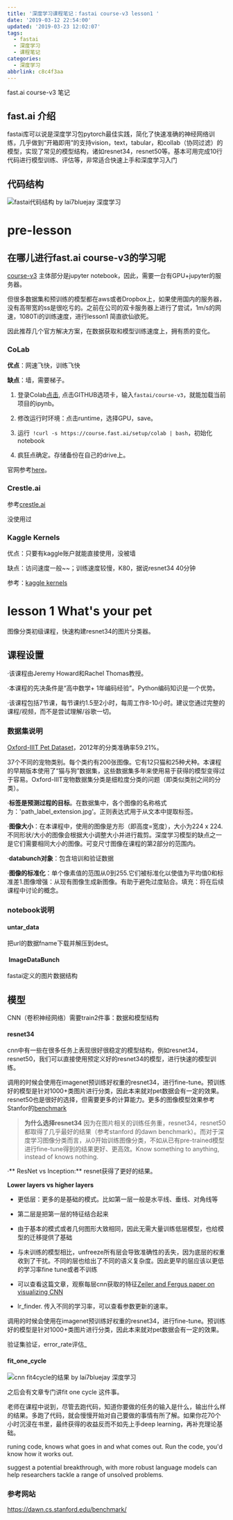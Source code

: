 ```yaml
---
title: '深度学习课程笔记：fastai course-v3 lesson1 '
date: '2019-03-12 22:54:00'
updated: '2019-03-23 12:02:07'
tags:
  - fastai
  - 深度学习
  - 课程笔记
categories:
  - 深度学习
abbrlink: c8c4f3aa
---
```

fast.ai course-v3 笔记

  

## fast.ai 介绍

fastai库可以说是深度学习包pytorch最佳实践，简化了快速准确的神经网络训练，几乎做到“开箱即用”的支持vision，text，tabular，和collab（协同过滤）的模型，实现了常见的模型结构，诸如resnet34，resnet50等。基本可用完成10行代码进行模型训练、评估等，非常适合快速上手和深度学习入门

  

## 代码结构
![fastai代码结构 by lai7bluejay 深度学习](https://img.hacpai.com/file/2019/03/dep1-3c0140e9.jpg)



# pre-lesson

  

## 在哪儿进行fast.ai course-v3的学习呢

  

[course-v3](https://github.com/fastai/course-v3/tree/master/nbs/dl1) 主体部分是jupyter notebook，因此，需要一台有GPU+jupyter的服务器。

  

但很多数据集和预训练的模型都在aws或者Dropbox上，如果使用国内的服务器，没有高带宽的ss是很吃亏的。之前在公司的双卡服务器上进行了尝试，1m/s的网速，1080Ti的训练速度，进行lesson1 简直欲仙欲死。

  

因此推荐几个官方解决方案，在数据获取和模型训练速度上，拥有质的变化。

  

### CoLab

  

**优点**：网速飞快，训练飞快

  

**缺点**：墙，需要梯子。

  

1. 登录Colab[点击](https://colab.research.google.com/), 点击GITHUB选项卡，输入`fastai/course-v3`，就能加载当前项目的ipynb。

2. 修改运行时环境：点击runtime，选择GPU，save。

3. 运行` !curl -s https://course.fast.ai/setup/colab | bash`，初始化notebook

4. 疯狂点确定。存储备份在自己的drive上。

  

官网参考[here](https://course.fast.ai/start_colab.html)。

  
  

### Crestle.ai

  
  

参考[crestle.ai](https://course.fast.ai/start_crestle.html)

  

没使用过

  

### Kaggle Kernels

  

优点：只要有kaggle账户就能直接使用，没被墙

  

缺点：访问速度一般~~；训练速度较慢，K80，据说resnet34 40分钟

  

参考：[kaggle kernels](https://course.fast.ai/start_kaggle.html)

  

# lesson 1 What's your pet

  

图像分类初级课程，快速构建resnet34的图片分类器。

  

## 课程设置

·该课程由Jeremy Howard和Rachel Thomas教授。

  

·本课程的先决条件是“高中数学+ 1年编码经验”。Python编码知识是一个优势。

  

·该课程包括7节课，每节课约1.5至2小时，每周工作8-10小时。建议您通过完整的课程/视频，而不是尝试理解/谷歌一切。

  

### 数据集说明

  

[Oxford-IIIT Pet Dataset](http://www.robots.ox.ac.uk/~vgg/data/pets/)，2012年的分类准确率59.21%。

  

37个不同的宠物类别。每个类约有200张图像。它有12只猫和25种犬种。本课程的早期版本使用了“猫与狗”数据集，这些数据集多年来使用易于获得的模型变得过于容易。Oxford-IIIT宠物数据集分类是细粒度分类的问题（即类似类别之间的分类）。

  

·**标签是预测过程的目标**。在数据集中，各个图像的名称格式为：'path_label_extension.jpg'。正则表达式用于从文本中提取标签。

  

·**图像大小**：在本课程中，使用的图像是方形（即高度=宽度），大小为224 x 224.不同形状/大小的图像会根据大小调整大小并进行裁剪。深度学习模型的缺点之一是它们需要相同大小的图像。可变尺寸图像在课程的第2部分的范围内。

  

·**databunch对象**：包含培训和验证数据

  

·**图像的标准化**：单个像素值的范围从0到255.它们被标准化以使值为平均值0和标准差1.图像增强：从现有图像生成新图像。有助于避免过度贴合。填充：将在后续课程中讨论的概念。
  

### notebook说明

  

#### untar_data

  

把url的数据fname下载并解压到dest。

  

####  ImageDataBunch

  

fastai定义的图片数据结构

  

## 模型

CNN（卷积神经网络）需要train2件事：数据和模型结构

  
  

#### resnet34

  

cnn中有一些在很多任务上表现很好很稳定的模型结构，例如resnet34，resnet50，我们可以直接使用预定义好的resnet34的模型，进行快速的模型训练。

  

调用的时候会使用在imagenet预训练好权重的resnet34，进行fine-tune。预训练好的模型是针对1000+类图片进行分类，因此本来就对pet数据会有一定的效果。 resnet50也是很好的选择，但需要更多的计算能力。更多的图像模型效果参考Stanfor的[benchmark](https://dawn.cs.stanford.edu/benchmark/)

 
> **为什么选择resnet34**
因为在图片相关的训练任务重，resnet34，resnet50都取得了几乎最好的结果（参考stanford 的dawn benchmark）。而对于深度学习图像分类而言，从0开始训练图像分类，不如从已有pre-trained模型进行fine-tune得到的结果更好、更高效。Know something to anything, instead of knows nothing.
  

·** ResNet vs Inception:** resnet获得了更好的结果。

  

**Lower layers vs higher layers**

- 更低层：更多的是基础的模式。比如第一层一般是水平线、垂线、对角线等

- 第二层是把第一层的特征结合起来

- 由于基本的模式或者几何图形大致相同，因此无需大量训练低层模型，也给模型的迁移提供了基础

- 与未训练的模型相比，unfreeze所有层会导致准确性的丢失，因为底层的权重收到了干扰。不同的层也给出了不同的语义复杂度。因此更早的层应该以更低的学习率fine tune或者不训练

- 可以查看这篇文章，观察每层cnn获取的特征[Zeiler and Fergus paper on visualizing CNN](https://cs.nyu.edu/~fergus/papers/zeilerECCV2014.pdf)

- lr_finder. 传入不同的学习率，可以查看参数更新的速率。



调用的时候会使用在imagenet预训练好权重的resnet34，进行fine-tune。预训练好的模型是针对1000+类图片进行分类，因此本来就对pet数据会有一定的效果。

  

验证集验证，error_rate评估_

  

#### fit_one_cycle
![cnn fit4cycle的结果 by lai7bluejay 深度学习](https://img.hacpai.com/file/2019/03/fit4cycle-300bf1e4.png)

之后会有文章专门讲fit one cycle 这件事。

老师在课程中说到，尽管去跑代码，知道你要做的任务的输入是什么，输出什么样的结果。多跑了代码，就会慢慢开始对自己要做的事情有所了解。如果你花70个小时沉浸在书里，最终获得的收益反而不如先上手deep learning，再补充理论基础。

runing code, knows what goes in and what comes out. Run the code, you'd know how it works out.

  

suggest a potential breakthrough, with more robust language models can help researchers tackle a range of unsolved problems.

  

### 参考网站

  

https://dawn.cs.stanford.edu/benchmark/